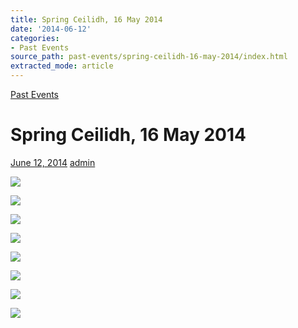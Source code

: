 ```yaml
---
title: Spring Ceilidh, 16 May 2014
date: '2014-06-12'
categories:
- Past Events
source_path: past-events/spring-ceilidh-16-may-2014/index.html
extracted_mode: article
---
```

[Past Events](category/past-events/)

# Spring Ceilidh, 16 May 2014

[June 12, 2014](past-events/spring-ceilidh-16-may-2014/) [admin](author/admin/)

[![](/assets/images/2014/06/Ceilidh-May-2014-005-150x150.jpg)](past-events/spring-ceilidh-16-may-2014/attachment/ceilidh-may-2014-005/)

[![](/assets/images/2014/06/Ceilidh-May-2014-009-150x150.jpg)](past-events/spring-ceilidh-16-may-2014/attachment/ceilidh-may-2014-009/)

[![](/assets/images/2014/06/Ceilidh-May-2014-036-150x150.jpg)](past-events/spring-ceilidh-16-may-2014/attachment/ceilidh-may-2014-036/)

[![](/assets/images/2014/06/Ceilidh-May-2014-052-150x150.jpg)](past-events/spring-ceilidh-16-may-2014/attachment/ceilidh-may-2014-052/)

[![](/assets/images/2014/06/Ceilidh-May-2014-058-150x150.jpg)](past-events/spring-ceilidh-16-may-2014/attachment/ceilidh-may-2014-058/)

[![](/assets/images/2014/06/Ceilidh-May-2014-099-150x150.jpg)](past-events/spring-ceilidh-16-may-2014/attachment/ceilidh-may-2014-099/)

[![](/assets/images/2014/06/Ceilidh-May-2014-109-150x150.jpg)](past-events/spring-ceilidh-16-may-2014/attachment/ceilidh-may-2014-109/)

[![](/assets/images/2014/06/Ceilidh-May-2014-119-150x150.jpg)](past-events/spring-ceilidh-16-may-2014/attachment/ceilidh-may-2014-119/)
